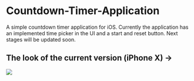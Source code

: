 # Countdown-Timer-Application

A simple countdown timer application for iOS.
Currently the application has an implemented time picker in the UI and a start and reset button. 
Next stages will be updated soon.

## The look of the current version (iPhone X) ->

<img src="https://user-images.githubusercontent.com/34253338/33891010-a83c3f76-df4c-11e7-8f18-f297a3b486ba.jpg">

